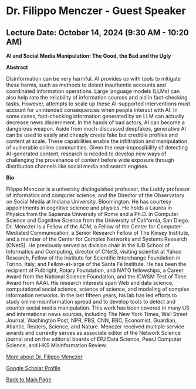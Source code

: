 # Dr. Filippo Menczer - Guest Speaker

## Lecture Date: October 14, 2024 (9:30 AM - 10:20 AM)

**AI and Social Media Manipulation: The Good, the Bad and the Ugly**

**Abstract**

Disinformation can be very harmful. AI provides us with
tools to mitigate these harms, such as methods to detect inauthentic
accounts and coordinated information operations. Large language models
(LLMs) can also help rate the reliability of information sources and
aid in fact-checking tasks. However, attempts to scale up these
AI-supported interventions must account for unintended consequences
when people interact with AI. In some cases, fact-checking information
generated by an LLM can actually decrease news discernment. In the
hands of bad actors, AI can become a dangerous weapon. Aside from
much-discussed deepfakes, generative AI can be used to easily and
cheaply create fake but credible profiles and content at scale. These
capabilities enable the infiltration and manipulation of vulnerable
online communities. Given the near-impossibility of detecting
AI-generated content, research is needed to develop new ways of
challenging the provenance of content before wide exposure through
distribution channels like social media and search engines.


**Bio**

Filippo Menczer is a university distinguished professor, the Luddy professor of informatics and computer science, and the Director of the Observatory on Social Media at Indiana University, Bloomington. He has courtesy appointments in cognitive science and physics. He holds a Laurea in Physics from the Sapienza University of Rome and a Ph.D. in Computer Science and Cognitive Science from the University of California, San Diego. Dr. Menczer is a Fellow of the ACM, a Fellow of the Center for Computer-Mediated Communication, a Senior Research Fellow of The Kinsey Institute, and a member of the Center for Complex Networks and Systems Research (CNetS). He previously served as division chair in the IUB School of Informatics and Computing, director of CNetS, visiting scientist at Yahoo Research, Fellow of the Institute for Scientific Interchange Foundation in Torino, Italy, and Fellow-at-large of the Santa Fe Institute. He has been the recipient of Fulbright, Rotary Foundation, and NATO fellowships, a Career Award from the National Science Foundation, and the ICWSM Test of Time Award from AAAI. His research interests span Web and data science, computational social science, science of science, and modeling of complex information networks. In the last fifteen years, his lab has led efforts to study online misinformation spread and to develop tools to detect and counter social media manipulation. This work has been covered in many US and international news sources, including The New York Times, Wall Street Journal, Washington Post, NPR, PBS, CNN, BBC, Economist, Guardian, Atlantic, Reuters, Science, and Nature. Menczer received multiple service awards and currently serves as associate editor of the Network Science journal and on the editorial boards of EPJ Data Science, PeerJ Computer Science, and HKS Misinformation Review.


[More about Dr. Filippo Menczer](https://cnets.indiana.edu/fil)

[Google Scholar Profile](https://scholar.google.com/citations?user=f_kGJwkAAAAJ&hl=en)

[Back to Main Page](README.md)

